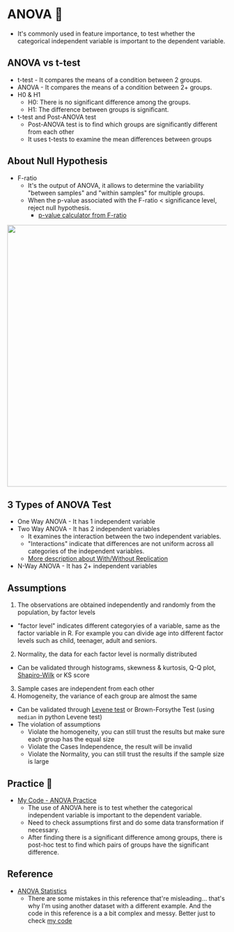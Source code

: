 # ANOVA 🌺

* It's commonly used in feature importance, to test whether the categorical independent variable is important to the dependent variable.

## ANOVA vs t-test
* t-test - It compares the means of a condition between 2 groups.
* ANOVA - It compares the means of a condition between 2+ groups.
* H0 & H1
  * H0: There is no significant difference among the groups.
  * H1: The difference between groups is significant.
* t-test and Post-ANOVA test
  * Post-ANOVA test is to find which groups are significantly different from each other
  * It uses t-tests to examine the mean differences between groups
  
## About Null Hypothesis
* F-ratio
  * It's the output of ANOVA, it allows to determine the variability "between samples" and "within samples" for multiple groups.
  * When the p-value associated with the F-ratio < significance level, reject null hypothesis.
    * [p-value calculator from F-ratio][2]
<p align="left">
<img src="https://github.com/hanhanwu/Hanhan_Data_Science_Practice/blob/master/Applied_Statistics/images/one_way_ANOVA_fscore.png" width="700" height="600" />
</p>

## 3 Types of ANOVA Test
* One Way ANOVA - It has 1 independent variable
* Two Way ANOVA - It has 2 independent variables
  * It examines the interaction between the two independent variables.
  * "Interactions" indicate that differences are not uniform across all categories of the independent variables.
  * [More description about With/Without Replication][5]
* N-Way ANOVA - It has 2+ independent variables


## Assumptions
1. The observations are obtained independently and randomly from the population, by factor levels
  * "factor level" indicates different categoryies of a variable, same as the factor variable in R. For example you can divide age into different factor levels such as child, teenager, adult and seniors.
2. Normality, the data for each factor level is normally distributed
  * Can be validated through histograms, skewness & kurtosis, Q-Q plot, [Shapiro-Wilk][3] or KS score
3. Sample cases are independent from each other
4. Homogeneity, the variance of each group are almost the same
  * Can be validated through [Levene test][4] or Brown-Forsythe Test (using `median` in python Levene test)
* The violation of assumptions
  * Violate the homogeneity, you can still trust the results but make sure each group has the equal size
  * Violate the Cases Independence, the result will be invalid
  * Violate the Normality, you can still trust the results if the sample size is large
  
## Practice 💖
* [My Code - ANOVA Practice][6]
  * The use of ANOVA here is to test whether the categorical independent variable is important to the dependent variable.
  * Need to check assumptions first and do some data transformation if necessary.
  * After finding there is a significant difference among groups, there is post-hoc test to find which pairs of groups have the significant difference.


## Reference
* [ANOVA Statistics][1]
  * There are some mistakes in this reference that're misleading... that's why I'm using another dataset with a different example. And the code in this reference is a a bit complex and messy. Better just to check [my code][6]

[1]:https://www.analyticsvidhya.com/blog/2020/06/introduction-anova-statistics-data-science-covid-python/?utm_source=feedburner&utm_medium=email&utm_campaign=Feed%3A+AnalyticsVidhya+%28Analytics+Vidhya%29
[2]:https://www.socscistatistics.com/pvalues/fdistribution.aspx
[3]:https://docs.scipy.org/doc/scipy/reference/generated/scipy.stats.shapiro.html
[4]:https://docs.scipy.org/doc/scipy/reference/generated/scipy.stats.levene.html
[5]:http://www.biostathandbook.com/twowayanova.html#:~:text=A%20two%2Dway%20anova%20is,one%20female%20of%20each%20genotype.
[6]:https://github.com/hanhanwu/Hanhan_Data_Science_Practice/blob/master/Applied_Statistics/Learning_Notes/ANOVA_practice.ipynb
